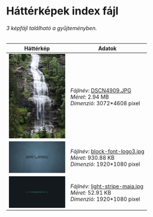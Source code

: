# Háttérképek index fájl

###### 3 képfájl található a gyűjteményben.

Háttérkép|Adatok
---------|------
<img src="./.thumbs/t@DSCN4909.JPG" width="150px" height="auto" alt="DSCN4909.JPG" />|*Fájlnév:* <a href="./DSCN4909.JPG">DSCN4909.JPG</a><br/>*Méret:* 2.94 MB<br/>*Dimenzió:* 3072*4608 pixel
<img src="./.thumbs/t@block-font-logo3.jpg" width="150px" height="auto" alt="block-font-logo3.jpg" />|*Fájlnév:* <a href="./block-font-logo3.jpg">block-font-logo3.jpg</a><br/>*Méret:* 930.88 KB<br/>*Dimenzió:* 1920*1080 pixel
<img src="./.thumbs/t@light-stripe-maia.jpg" width="150px" height="auto" alt="light-stripe-maia.jpg" />|*Fájlnév:* <a href="./light-stripe-maia.jpg">light-stripe-maia.jpg</a><br/>*Méret:* 52.91 KB<br/>*Dimenzió:* 1920*1080 pixel
